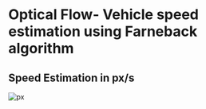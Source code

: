 # Optical Flow- Vehicle speed estimation using Farneback algorithm

## Speed Estimation in px/s
![px](https://github.com/nihilisticneuralnet/Optical-Flow-Vehicle-speed-estimation-using-Farneback-algorithm/blob/main/output%20(px).png)
